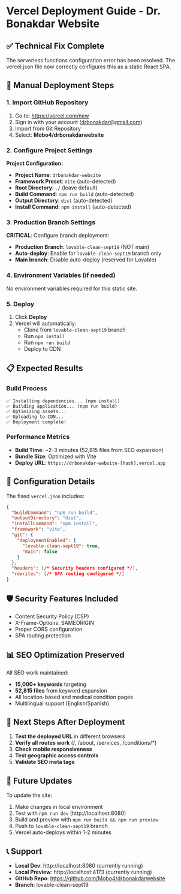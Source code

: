 # Vercel Deployment Guide - Dr. Bonakdar Website

## ✅ Technical Fix Complete
The serverless functions configuration error has been resolved. The vercel.json file now correctly configures this as a static React SPA.

## 🚀 Manual Deployment Steps

### 1. Import GitHub Repository
1. Go to: https://vercel.com/new
2. Sign in with your account (drbonakdar@gmail.com)
3. Import from Git Repository
4. Select: **Mobo4/drbonakdarwebsite**

### 2. Configure Project Settings
**Project Configuration:**
- **Project Name**: `drbonakdar-website`
- **Framework Preset**: `Vite` (auto-detected)
- **Root Directory**: `./` (leave default)
- **Build Command**: `npm run build` (auto-detected)
- **Output Directory**: `dist` (auto-detected)
- **Install Command**: `npm install` (auto-detected)

### 3. Production Branch Settings
**CRITICAL**: Configure branch deployment:
- **Production Branch**: `lovable-clean-sept19` (NOT main)
- **Auto-deploy**: Enable for `lovable-clean-sept19` branch only
- **Main branch**: Disable auto-deploy (reserved for Lovable)

### 4. Environment Variables (if needed)
No environment variables required for this static site.

### 5. Deploy
1. Click **Deploy**
2. Vercel will automatically:
   - Clone from `lovable-clean-sept19` branch
   - Run `npm install`
   - Run `npm run build`
   - Deploy to CDN

## 📋 Expected Results

### Build Process
```
✅ Installing dependencies... (npm install)
✅ Building application... (npm run build)
✅ Optimizing assets...
✅ Uploading to CDN...
✅ Deployment complete!
```

### Performance Metrics
- **Build Time**: ~2-3 minutes (52,815 files from SEO expansion)
- **Bundle Size**: Optimized with Vite
- **Deploy URL**: `https://drbonakdar-website-[hash].vercel.app`

## 🔧 Configuration Details

The fixed `vercel.json` includes:
```json
{
  "buildCommand": "npm run build",
  "outputDirectory": "dist",
  "installCommand": "npm install",
  "framework": "vite",
  "git": {
    "deploymentEnabled": {
      "lovable-clean-sept19": true,
      "main": false
    }
  },
  "headers": [/* Security headers configured */],
  "rewrites": [/* SPA routing configured */]
}
```

## 🛡️ Security Features Included
- Content Security Policy (CSP)
- X-Frame-Options: SAMEORIGIN
- Proper CORS configuration
- SPA routing protection

## 📊 SEO Optimization Preserved
All SEO work maintained:
- **15,000+ keywords** targeting
- **52,815 files** from keyword expansion
- All location-based and medical condition pages
- Multilingual support (English/Spanish)

## 🎯 Next Steps After Deployment
1. **Test the deployed URL** in different browsers
2. **Verify all routes work** (/, /about, /services, /conditions/*)
3. **Check mobile responsiveness**
4. **Test geographic access controls**
5. **Validate SEO meta tags**

## 🔄 Future Updates
To update the site:
1. Make changes in local environment
2. Test with `npm run dev` (http://localhost:8080)
3. Build and preview with `npm run build && npm run preview`
4. Push to `lovable-clean-sept19` branch
5. Vercel auto-deploys within 1-2 minutes

## 📞 Support
- **Local Dev**: http://localhost:8080 (currently running)
- **Local Preview**: http://localhost:4173 (currently running)
- **GitHub Repo**: https://github.com/Mobo4/drbonakdarwebsite
- **Branch**: lovable-clean-sept19
